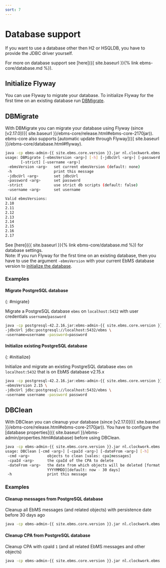 ```yaml
---
sort: 7
---
```


# Database support

If you want to use a database other then H2 or HSQLDB, you have to provide the JDBC driver yourself.

For more on database support see [here]({{ site.baseurl }}{% link ebms-core/database.md %}).

## Initialize Flyway

You can use Flyway to migrate your database. To initialize Flyway for the first time on an existing database run [DBMigrate](#dbmigrate).

## DBMigrate

With DBMigrate you can migrate your database using Flyway (since [v2.17.0]({{ site.baseurl }}/ebms-core/release.html#ebms-core-2170jar)). ebms-core also supports [automatic update through Flyway]({{ site.baseurl }}/ebms-core/database.html#flyway).

```sh
java -cp ebms-admin-{{ site.ebms.core.version }}.jar nl.clockwork.ebms.admin.DBMigrate -h
usage: DBMigrate [-ebmsVersion <arg>] [-h] [-jdbcUrl <arg>] [-password <arg>]
       [-strict] [-username <arg>]
 -ebmsVersion <arg>   set current ebmsVersion (default: none)
 -h                   print this message
 -jdbcUrl <arg>       set jdbcUrl
 -password <arg>      set password
 -strict              use strict db scripts (default: false)
 -username <arg>      set username

Valid ebmsVersions:
2.10
2.11
2.12
2.13
2.14
2.15
2.16
2.17
```

See [here]({{ site.baseurl }}{% link ebms-core/database.md %}) for database settings.  
Note: If you run Flyway for the first time on an existing database, then you have to use the argument `-ebmsVersion` with your current EbMS database version to [initialize the database](#initialize).

### Examples

#### Migrate PostgreSQL database
{: #migrate}

Migrate a PostgreSQL database `ebms` on `localhost:5432` with user credentials `username`/`password`

```sh
java -cp postgresql-42.2.16.jar:ebms-admin-{{ site.ebms.core.version }}.jar nl.clockwork.ebms.admin.DBMigrate \
-jdbcUrl jdbc:postgresql://localhost:5432/ebms \
-username=username -password=password
```

#### Initialize existing PostgreSQL database
{: #initialize}

Initialize and migrate an existing PostgreSQL database `ebms` on `localhost:5432` that is on EbMS database v2.15.x

```sh
java -cp postgresql-42.2.16.jar:ebms-admin-{{ site.ebms.core.version }}.jar nl.clockwork.ebms.admin.DBMigrate \
-ebmsVersion 2.15 \
-jdbcUrl jdbc:postgresql://localhost:5432/ebms \
-username username -password password
```

## DBClean

With DBClean you can cleanup your database (since [v2.17.0]({{ site.baseurl }}/ebms-core/release.html#ebms-core-2170jar)). You have to configure the [database properties]({{ site.baseurl }}/ebms-admin/properties.html#database) before using DBClean.

```sh
java -cp ebms-admin-{{ site.ebms.core.version }}.jar nl.clockwork.ebms.admin.DBClean -h
usage: DBClean [-cmd <arg>] [-cpaId <arg>] [-dateFrom <arg>] [-h]
 -cmd <arg>        objects to clean [vales: cpa|messages]
 -cpaId <arg>      the cpaId of the CPA to delete
 -dateFrom <arg>   the date from which objects will be deleted [format:
                   YYYYMMDD][default: now - 30 days]
 -h                print this message
```

### Examples

#### Cleanup messages from PostgreSQL database

Cleanup all EbMS messages (and related objects) with persistence date before 30 days ago

```sh
java -cp ebms-admin-{{ site.ebms.core.version }}.jar nl.clockwork.ebms.admin.DBMigrate -cmd messages
```

#### Cleanup CPA from PostgreSQL database

Cleanup CPA with cpaId `1` (and all related EbMS messages and other objects)

```sh
java -cp ebms-admin-{{ site.ebms.core.version }}.jar nl.clockwork.ebms.admin.DBMigrate -cmd cpa -cpaId=1
```
